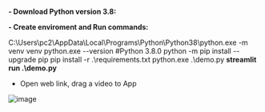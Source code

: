 **- Download Python version 3.8:**

**- Create enviroment and Run commands:**

C:\Users\pc2\AppData\Local\Programs\Python\Python38\python.exe -m venv venv
python.exe --version
#Python 3.8.0
python -m pip install --upgrade pip
pip install -r .\requirements.txt
python.exe .\demo.py
**streamlit run .\demo.py**

- Open web link, drag a video to App

![image](https://github.com/user-attachments/assets/a1e0f42e-be0a-4622-a1a2-4919140ba1f9)
